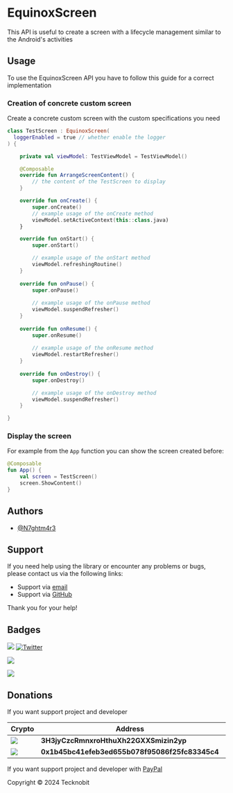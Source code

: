 # EquinoxScreen

This API is useful to create a screen with a lifecycle management similar to the Android's activities

## Usage

To use the EquinoxScreen API you have to follow this guide for a correct implementation

### Creation of concrete custom screen

Create a concrete custom screen with the custom specifications you need 

```kotlin
class TestScreen : EquinoxScreen(
  loggerEnabled = true // whether enable the logger
) {

    private val viewModel: TestViewModel = TestViewModel()

    @Composable
    override fun ArrangeScreenContent() {
        // the content of the TestScreen to display
    }

    override fun onCreate() {
        super.onCreate()
        // example usage of the onCreate method
        viewModel.setActiveContext(this::class.java)
    }

    override fun onStart() {
        super.onStart()

        // example usage of the onStart method
        viewModel.refreshingRoutine()
    }
  
    override fun onPause() {
        super.onPause()
      
        // example usage of the onPause method
        viewModel.suspendRefresher()
    }
  
    override fun onResume() {
        super.onResume()
      
        // example usage of the onResume method
        viewModel.restartRefresher()
    }
  
    override fun onDestroy() {
        super.onDestroy()

        // example usage of the onDestroy method
        viewModel.suspendRefresher()
    }

}
```

### Display the screen 

For example from the `App` function you can show the screen created before:

```kotlin
@Composable
fun App() { 
    val screen = TestScreen()
    screen.ShowContent()
}
```

## Authors

- [@N7ghtm4r3](https://www.github.com/N7ghtm4r3)

## Support

If you need help using the library or encounter any problems or bugs, please contact us via the following links:

- Support via <a href="mailto:infotecknobitcompany@gmail.com">email</a>
- Support via <a href="https://github.com/N7ghtm4r3/Equinox-Compose/issues/new">GitHub</a>

Thank you for your help!

## Badges

[![](https://img.shields.io/badge/Google_Play-414141?style=for-the-badge&logo=google-play&logoColor=white)](https://play.google.com/store/apps/developer?id=Tecknobit)
[![Twitter](https://img.shields.io/badge/Twitter-1DA1F2?style=for-the-badge&logo=twitter&logoColor=white)](https://twitter.com/tecknobit)

[![](https://img.shields.io/badge/Java-ED8B00?style=for-the-badge&logo=java&logoColor=white)](https://www.oracle.com/java/)

[![](https://jitpack.io/v/N7ghtm4r3/Equinox-Compose.svg)](https://jitpack.io/#N7ghtm4r3/Equinox-Compose)

## Donations

If you want support project and developer

| Crypto                                                                                              | Address                                        | Network  |
|-----------------------------------------------------------------------------------------------------|------------------------------------------------|----------|
| ![](https://img.shields.io/badge/Bitcoin-000000?style=for-the-badge&logo=bitcoin&logoColor=white)   | **3H3jyCzcRmnxroHthuXh22GXXSmizin2yp**         | Bitcoin  |
| ![](https://img.shields.io/badge/Ethereum-3C3C3D?style=for-the-badge&logo=Ethereum&logoColor=white) | **0x1b45bc41efeb3ed655b078f95086f25fc83345c4** | Ethereum |

If you want support project and developer
with <a href="https://www.paypal.com/donate/?hosted_button_id=5QMN5UQH7LDT4">PayPal</a>

Copyright © 2024 Tecknobit

